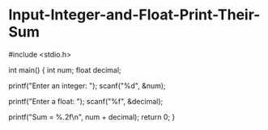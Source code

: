 # Input-Integer-and-Float-Print-Their-Sum
#include <stdio.h>

int main() {
    int num;
    float decimal;

   printf("Enter an integer: ");
    scanf("%d", &num);

   printf("Enter a float: ");
    scanf("%f", &decimal);

  printf("Sum = %.2f\n", num + decimal);
    return 0;
}
